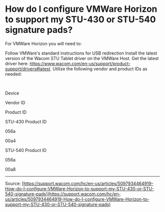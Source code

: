 # How do I configure VMWare Horizon to support my STU-430 or STU-540 signature pads?

For VMWare Horizon you will need to:

Follow VMWare's standard instructions for USB redirection
Install the latest version of the Wacom STU Tablet driver on the VMWare Host. Get the latest driver here: https://www.wacom.com/en-us/support/product-support/drivers#latest.
Utilize the following vendor and product IDs as needed:



 






Device




Vendor ID




Product ID






STU-430 Product ID




056a




00a4






STU-540 Product ID




056a




00a8

---
Source: [https://support.wacom.com/hc/en-us/articles/5097934464919-How-do-I-configure-VMWare-Horizon-to-support-my-STU-430-or-STU-540-signature-pads](https://support.wacom.com/hc/en-us/articles/5097934464919-How-do-I-configure-VMWare-Horizon-to-support-my-STU-430-or-STU-540-signature-pads)
